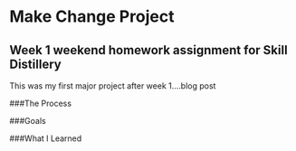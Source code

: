 # Make Change Project
## Week 1 weekend homework assignment for Skill Distillery

This was my first major project after week 1....blog post

###The Process

###Goals



###What I Learned